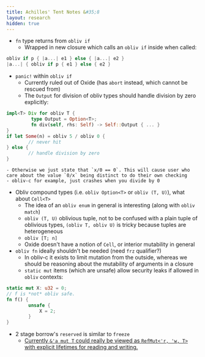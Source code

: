 ```yaml
---
title: Achilles' Tent Notes &#35;8
layout: research
hidden: true
---
```


- `fn` type returns from `obliv if`
    - Wrapped in new closure which calls an `obliv if` inside when called:
```rust
obliv if p { |a...| e1 } else { |a...| e2 }
|a...| { obliv if p { e1 } else { e2 }
```
- `panic!` within `obliv if`
    - Currently ruled out of Oxide (has `abort` instead, which cannot be rescued from)
    - The `Output` for division of obliv types should handle division by zero explicitly:
```rust
impl<T> Div for obliv T {
         type Output = Option<T>;
         fn div(self, rhs: Self) -> Self::Output { ... }
}
if let Some(n) = obliv 5 / obliv 0 {
        // never hit
} else {
        // handle division by zero
}
```
    - Otherwise we just state that `x/0 == 0`. This will cause user who care about the value `0/x` being distinct to do their own checking
    - obliv-c for example, just crashes when you divide by 0
- Obliv compound types (i.e. `obliv Option<T>` or `obliv (T, U)`), what about `Cell<T>`
    - The idea of an `obliv enum` in general is interesting (along with `obliv match`)
    - `obliv (T, U)` oblivious tuple, not to be confused with a plain tuple of oblivious types, `(obliv T, obliv U)` is tricky because tuples are heterogeneous
    - `obliv [T; n]`
    - Oxide doesn't have a notion of `Cell`, or interior mutability in general
- `obliv fn` ideally shouldn't be needed (need `frz` qualifier?)
    - In obliv-c it exists to limit mutation from the outside, whereas we should be reasoning about the mutability of arguments in a closure
    - `static mut` items (which are unsafe) allow security leaks if allowed in `obliv` contexts:
```rust
static mut X: u32 = 0;
// f is *not* obliv safe.
fn f() {
        unsafe {
            X = 2;
        }
}
```
- 2 stage borrow's `reserved` is similar to `freeze`
    - [Currently `&'a mut T` could really be viewed as `RefMut<'r, 'w, T>` with
      explicit lifetimes for reading and writing.](http://smallcultfollowing.com/babysteps/blog/2017/03/01/nested-method-calls-via-two-phase-borrowing)
